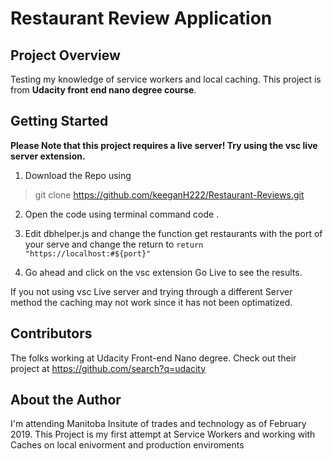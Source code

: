 # Restaurant Review Application

## Project Overview

Testing my knowledge of service workers and local caching. This project is from **Udacity front end nano degree course**. 

## Getting Started

**Please Note that this project requires a live server! Try using the vsc live server extension.**

1. Download the Repo using 
> git clone https://github.com/keeganH222/Restaurant-Reviews.git

2. Open the code using terminal command code .

3. Edit dbhelper.js and change the function get restaurants with the port of your serve and change the return to  ```return "https://localhost:#${port}"```

4. Go ahead and click on the vsc extension Go Live to see the results.

If you not using vsc Live server and trying through a different Server method the caching may not work since it has not been optimatized.

## Contributors

The folks working at Udacity Front-end Nano degree. Check out their project at https://github.com/search?q=udacity

## About the Author

I'm attending Manitoba Insitute of trades and technology as of February 2019. This Project is my first attempt at Service Workers and working with Caches on local enivorment and production enviroments